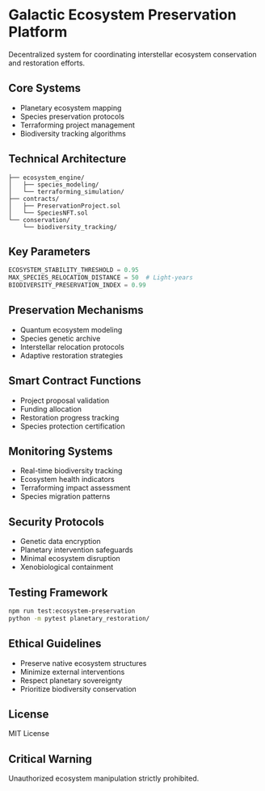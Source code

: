 # Galactic Ecosystem Preservation Platform

Decentralized system for coordinating interstellar ecosystem conservation and restoration efforts.

## Core Systems
- Planetary ecosystem mapping
- Species preservation protocols
- Terraforming project management
- Biodiversity tracking algorithms

## Technical Architecture
```
├── ecosystem_engine/
│   ├── species_modeling/
│   └── terraforming_simulation/
├── contracts/
│   ├── PreservationProject.sol
│   └── SpeciesNFT.sol
└── conservation/
    └── biodiversity_tracking/
```

## Key Parameters
```python
ECOSYSTEM_STABILITY_THRESHOLD = 0.95
MAX_SPECIES_RELOCATION_DISTANCE = 50  # Light-years
BIODIVERSITY_PRESERVATION_INDEX = 0.99
```

## Preservation Mechanisms
- Quantum ecosystem modeling
- Species genetic archive
- Interstellar relocation protocols
- Adaptive restoration strategies

## Smart Contract Functions
- Project proposal validation
- Funding allocation
- Restoration progress tracking
- Species protection certification

## Monitoring Systems
- Real-time biodiversity tracking
- Ecosystem health indicators
- Terraforming impact assessment
- Species migration patterns

## Security Protocols
- Genetic data encryption
- Planetary intervention safeguards
- Minimal ecosystem disruption
- Xenobiological containment

## Testing Framework
```bash
npm run test:ecosystem-preservation
python -m pytest planetary_restoration/
```

## Ethical Guidelines
- Preserve native ecosystem structures
- Minimize external interventions
- Respect planetary sovereignty
- Prioritize biodiversity conservation

## License
MIT License

## Critical Warning
Unauthorized ecosystem manipulation strictly prohibited.
